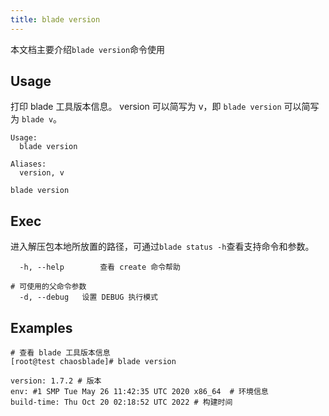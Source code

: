 ```yaml
---
title: blade version
---
```


本文档主要介绍`blade version`命令使用

## Usage

打印 blade 工具版本信息。 version 可以简写为 v，即 `blade version` 可以简写为 `blade v`。

```
Usage:
  blade version

Aliases:
  version, v

blade version
```

## Exec

进入解压包本地所放置的路径，可通过`blade status -h`查看支持命令和参数。

```
  -h, --help        查看 create 命令帮助

# 可使用的父命令参数
  -d, --debug   设置 DEBUG 执行模式
```

## Examples

```
# 查看 blade 工具版本信息
[root@test chaosblade]# blade version

version: 1.7.2 # 版本
env: #1 SMP Tue May 26 11:42:35 UTC 2020 x86_64  # 环境信息
build-time: Thu Oct 20 02:18:52 UTC 2022 # 构建时间
```
